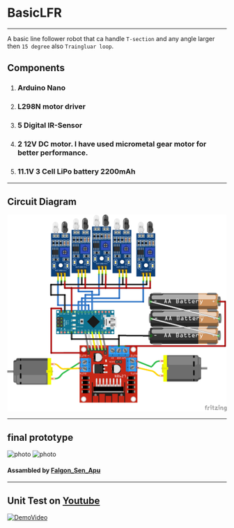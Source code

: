 # BasicLFR
***
A basic line follower robot that ca handle `T-section` and any angle larger then `15 degree` also `Traingluar loop`.

## Components

1. ### Arduino Nano
2. ### L298N motor driver
3. ### 5 Digital IR-Sensor
4. ### 2 12V DC motor. I have used micrometal gear motor for     better performance.
5. ### 11.1V 3 Cell LiPo battery 2200mAh


***

## Circuit Diagram

![circuit_diagram](images/circuit_diagram.png)  
***

## final prototype
![photo](images/IMG_20200418_230727.jpg)
![photo](images/IMG_20200418_225427_1.jpg)

#### Assambled by [Falgon_Sen_Apu](https://www.linkedin.com/in/falgoon-sen-apu-188a63168)
***
## Unit Test on [Youtube](https://www.youtube.com/watch?v=54BsUsKn69U)
[![DemoVideo](https://img.youtube.com/vi/54BsUsKn69U/0.jpg)](https://www.youtube.com/watch?v=54BsUsKn69U)
